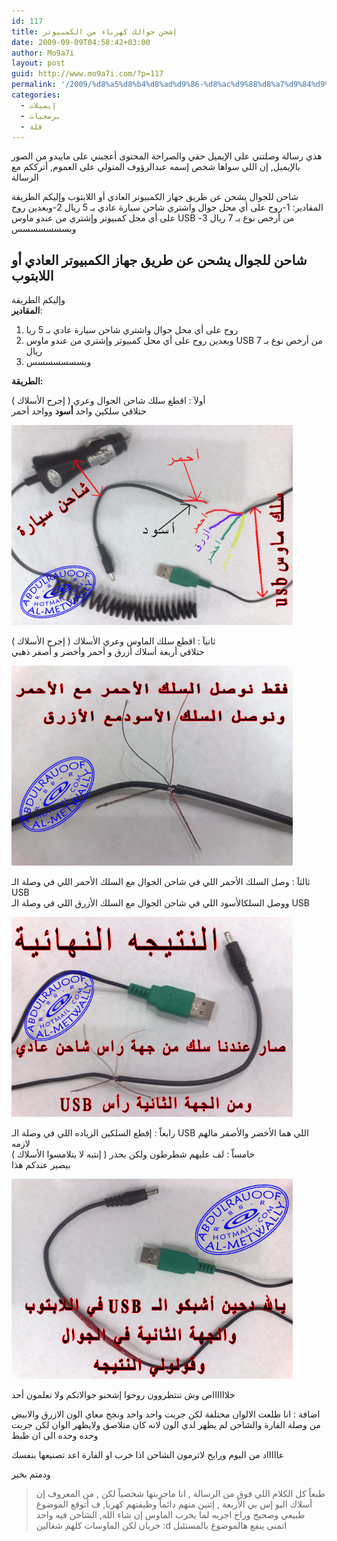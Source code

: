 ```yaml
---
id: 117
title: إشحن جوالك كهرباء من الكمبيوتر
date: 2009-09-09T04:58:42+03:00
author: Mo9a7i
layout: post
guid: http://www.mo9a7i.com/?p=117
permalink: '/2009/%d8%a5%d8%b4%d8%ad%d9%86-%d8%ac%d9%88%d8%a7%d9%84%d9%83-%d9%83%d9%87%d8%b1%d8%a8%d8%a7%d8%a1-%d9%85%d9%86-%d8%a7%d9%84%d9%83%d9%85%d8%a8%d9%8a%d8%aa%d9%88%d8%b1/'
categories:
  - إيميلات
  - برمجيات
  - فلة
---
```


هذي رسالة وصلتني على الإيميل حقي والصراحة المحتوى أعجبني
على مايبدو من الصور بالإيميل, إن اللي سواها شخص إسمه عبدالرؤوف المتولي
على العموم, أترككم مع الرسالة

شاحن للجوال يشحن عن طريق جهاز الكمبيوتر العادي أو اللابتوب
وإليكم الطريقة
المقادير:
1-روح على أي محل جوال واشتري شاحن سيارة عادي بـ 5 ريال
2-وبعدين روح على أي محل كمبيوتر وإشتري من عندو ماوس USB من أرخص نوع بـ 7 ريال
3- وبسسسسسسس

## شاحن للجوال يشحن عن طريق جهاز الكمبيوتر العادي أو اللابتوب
وإليكم الطريقة  
**المقادير**:

1. روح على أي محل جوال واشتري شاحن سيارة عادي بـ 5 ريا
2. وبعدين روح على أي محل كمبيوتر وإشتري من عندو ماوس USB من أرخص نوع بـ 7 ريال
3. وبسسسسسسس

**الطريقة:**

أولآ : اقطع سلك شاحن الجوال وعري ( إجرح الأسلاك )  
حتلاقي سلكين واحد **أسود** وواحد أحمر  

![x](/assets/files/2009/09/rauoof1hl8.jpg)

ثانيآ : اقطع سلك الماوس وعري الأسلاك ( إجرح الأسلاك )  
حتلاقي أربعة أسلاك أزرق و أحمر وأخضر و أصفر ذهبي  

![x](/assets/files/2009/09/rauoof2af3.jpg)

ثالثآ : وصل السلك الأحمر اللي في شاحن الجوال مع السلك الأحمر اللي في وصلة الـ USB  
ووصل السلكالأسود اللي في شاحن الجوال مع السلك الأزرق اللي في وصلة الـ USB  

![x](/assets/files/2009/09/rauoof3mo6.jpg)

رابعاّ : إقطع السلكين الزياده اللي في وصلة الـ USB اللي هما الأخضر والأصفر مالهم لازمه  
خامساّ : لف عليهم شطرطون ولكن بحذر ( إنتبه لا يتلامسوا الأسلاك )  
بيصير عندكم هذا  

![x](/assets/files/2009/09/rauoof4qe2.jpg)

خلااااااص وش تنتظروون روحوا إشحنو جوالاتكم ولا تعلمون أحد

اضافة : انا طلعت الالوان مختلفة لكن جربت واحد واحد ونجح معاي الون الازرق والابيض من وصلة الفارة والشاحن لم يظهر لدي الون لانه كان متلاصق ولايظهر الوان لكن جربت وحده وحده الى ان ظبط

عاااااد من اليوم ورايح لاترمون الشاحن اذا خرب او الفارة اعد تصنيعها بنفسك 

ودمتم بخير

> طبعاً كل الكلام اللي فوق من الرسالة , انا ماجربتها شخصياً
> لكن , من المعروف إن أسلاك اليو إس بي الأربعة , إثنين منهم دائماً وظيفتهم كهربا, ف أتوقع الموضوع طبيعي وصحيح وراح اجربه لما يخرب الماوس إن شاء الله,
> الشاحن فيه واحد خربان لكن الماوسات كلهم شغالين :d
> اتمنى ينفع هالموضوع بالمستئبل
  